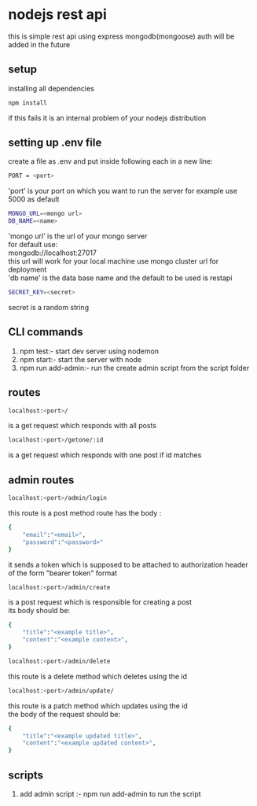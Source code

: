 # nodejs rest api

this is simple rest api using express mongodb(mongoose) auth will be added in the future

## setup

installing all dependencies

```sh
npm install
```

if this fails it is an internal problem of your nodejs distribution

## setting up .env file

create a file as .env and put inside following each in a new line:

```sh
PORT = <port>
```

'port' is your port on which you want to run the server for example use 5000 as default

```sh
MONGO_URL=<mongo url>
DB_NAME=<name>
```

'mongo url' is the url of your mongo server  
for default use:  
mongodb://localhost:27017  
this url will work for your local machine use mongo cluster url for deployment  
'db name' is the data base name and the default to be used is restapi

```sh
SECRET_KEY=<secret>
```

secret is a random string

## CLI commands

1. npm test:- start dev server using nodemon
2. npm start:- start the server with node
3. npm run add-admin:- run the create admin script from the script folder

## routes

```sh
localhost:<port>/
```

is a get request which responds with all posts

```sh
localhost:<port>/getone/:id
```

is a get request which responds with one post if id matches

## admin routes

```sh
localhost:<port>/admin/login
```

this route is a post method route has the body :

```sh
{
    "email":"<email>",
    "password":"<password>"
}
```

it sends a token which is supposed to be attached to authorization header of the form "bearer token" format

```sh
localhost:<port>/admin/create
```

is a post request which is responsible for creating a post  
its body should be:

```sh
{
    "title":"<example title>",
    "content":"<example content>",
}
```

```sh
localhost:<port>/admin/delete
```

this route is a delete method which deletes using the id

```sh
localhost:<port>/admin/update/
```

this route is a patch method which updates using the id  
the body of the request should be:

```sh
{
    "title":"<example updated title>",
    "content":"<example updated content>",
}
```

## scripts

1. add admin script  :-  npm run add-admin to run the script